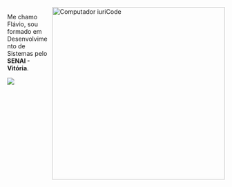 <img src="https://raw.githubusercontent.com/MicaelliMedeiros/micaellimedeiros/master/image/computer-illustration.png" min-width="400px" max-width="400px" width="400px" align="right" alt="Computador iuriCode">

<p align="left"> 
  Me chamo Flávio, sou formado em Desenvolvimento de Sistemas pelo <strong>SENAI - Vitória</strong>. <br>
</p>

<p align="left">

  <a href="https://www.linkedin.com/in/flávio-batista-082907205/" alt="Linkedin">
  <img src="https://img.shields.io/badge/-Linkedin-0e76a8?style=flat-square&logo=Linkedin&logoColor=white&link=" /></a>

